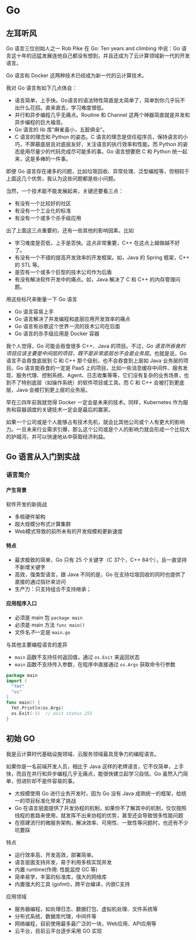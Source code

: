 # Go



## 左耳听风

Go 语言三位创始人之一 Rob Pike 在 Go: Ten years and climbing 中说：Go 语言这十年的迅猛发展连他自己都没有想到，并且还成为了云计算领域新一代的开发语言。


Go 语言和 Docker 这两种技术已经成为新一代的云计算技术。

我对 Go 语言有如下几点体会：

* 语言简单，上手快。Go语言的语法特性简直是太简单了，简单到你几乎玩不出什么花招。直来直去，学习难度很低。
* 并行和异步编程几乎无痛点。Routine 和 Channel 这两个神器简直就是并发和异步编程的巨大福音。
* Go 语言的 lib 库“麻雀虽小，五脏俱全”。
* C 语言的理念和 Python 的姿态。C 语言的理念是信任程序员，保持语言的小巧，不屏蔽底层且对底层友好，关注语言的执行效率和性能。而 Python 的姿态是用尽量少的代码完成尽可能多的事。Go 语言想要把 C 和 Python 统一起来，这是多棒的一件事。

即便 Go 语言存在诸多的问题，比如垃圾回收、异常处理、泛型编程等，但相较于上面这几个优势，我认为这些问题都是些小问题。

当然，一个技术能不能发展起来，关键还要看三点：

* 有没有一个比较好的社区
* 有没有一个工业化的标准
* 有没有一个或多个杀手级应用

出了上面这三点重要的，还有一些其他的影响因素，比如

* 学习难度是否低，上手是否快。这点非常重要，C++ 在这点上越做越不好了。
* 有没有一个不错的提高开发效率的开发框架。如，Java 的 Spring 框架，C++ 的 STL 等。
* 是否有一个或多个巨型的技术公司作为后盾
* 有没有解决软件开发中的痛点。如，Java 解决了 C 和 C++ 的内存管理问题。

用这些标尺来衡量一下 Go 语言

* Go 语言容易上手
* Go 语言解决了并发编程和底层应用开发效率的痛点
* Go 语言有谷歌这个世界一流的技术公司在后面
* Go 语言的杀手级应用是 Docker 容器

我个人觉得，Go 可能会吞食很多 C++、Java 的项目。不过，*Go 语言所吞食的项目应该主要是中间层的项目，既不是非常底层也不会是业务层*。也就是说，Go 语言不会吞食底层到 C 和 C++ 那个级别，也不会吞食到上层如 Java 业务层的项目。Go 语言能吞食的一定是 PaaS 上的项目，比如一些消息缓存中间件、服务发现、服务代理、控制系统、Agent、日志收集等等，它们没有复杂的业务场景，也到不了特别底层（如操作系统）的软件项目或工具。而 C 和 C++ 会被打到更底层，Java 会被打到更上层的业务层。

早在三四年前我就觉得 Docker 一定会是未来的技术。同样，Kubernetes 作为服务和容器调度的关键技术一定会是最后的赢家。

如果一个公司或是个人能够占有技术先机，就会比其他公司或个人有更大的影响力。一旦未来行业需求引爆，那么这个公司或是个人的影响力就会形成一个比较大的护城河，并可以快速地从中获取经济利益。



## Go 语言从入门到实战

### 语言简介

#### 产生背景

软件开发的新挑战
* 多核硬件架构
* 超大规模分布式计算集群
* Web模式导致的前所未有的开发规模和更新速度

#### 特点
* 最求极致的简单，Go 只有 25 个关键字（C 37个，C++ 84个），且一直坚持不新增关键字
* 高效，强类型语言，跟 Java 不同的是，Go 在支持垃圾回收的同时也提供了直接的通过指针来访问
* 生产力：只支持组合不支持继承；

#### 应用程序入口

* 必须是 main 包 `package main`
* 必须是 main 方法 `func main()`
* 文件名*不*一定是 `main.go`

与其他主要编程语言的差异
* `main` 函数不支持任何返回值，通过 `os.Exit` 来返回状态
* `main` 函数不支持传入参数，在程序中直接通过 `os.Args` 获取命令行参数

```go
package main
import (
  "fmt"
  "os"
)
func main() {
  fmt.Println(os.Args)
  os.Exit(-1)  // exit status 255
}
```





## 初始 GO

我是云计算时代基础设施领域、云服务领域最具竞争力的编程语言。

如果你是一名前端开发人员，相比于 Java 这样的老牌语言，它不仅简单，上手快，而且在并行和异步编程几乎无痛点，能很快建立起学习自信。Go 虽然入门简单，但进阶却不是件容易的事。
* 大规模使用 Go 进行业务开发时，因为 Go 没有 Java 成熟统一的框架，给统一的项目标准化带来了挑战
* Go 在语言层面提供了并发协程的机制，如果你不了解其中的机制，仅仅按照线程的套路来使用，就发挥不出来协程的优势，甚至还会导致很多性能问题
* 在搭建流行的微服务架构，解决效率、可用性、一致性等问题时，也还有不少坑要踩


特点
  * 运行效率高，开发高效，部署简单。
  * 语言层面支持并发，易于利用多核实现并发
  * 内置 runtime(作用: 性能监控 GC 等)
  * 简单易学，丰富的标准库，强大的网络库
  * 内置强大的工具 (gofmt)，跨平台编译，内嵌C支持

应用领域
  * 服务器编程，如处理日志、数据打包、虚拟机处理、文件系统等
  * 分布式系统，数据库代理，中间件等
  * 网络编程，目前使用最多最广泛的一块，Web应用、API应用等
  * 云平台，目前云平台逐步采用 GO 实现








